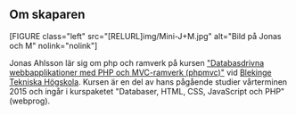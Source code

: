 Om skaparen
-------
[FIGURE class="left" src="[RELURL]img/Mini-J+M.jpg" alt="Bild på Jonas och M" nolink="nolink"]

Jonas Ahlsson lär sig om php och ramverk på kursen ["Databasdrivna webbapplikationer med PHP och MVC-ramverk (phpmvc)"](http://dbwebb.se/phpmvc/)
vid [Blekinge Tekniska Högskola](http://www.bth.se/). Kursen är en del av hans pågående studier vårterminen 2015 och ingår i kurspaketet "Databaser, HTML, CSS, JavaScript och PHP" (webprog).